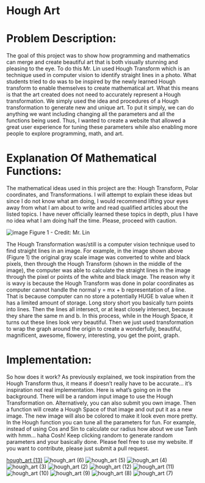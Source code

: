# Hough Art

# Problem Description:

The goal of this project was to show how programming and mathematics can merge and create beautiful art that is both visually stunning and pleasing to the eye. To do this Mr. Lin 
used Hough Transform which is an technique used in computer vision to identify straight lines in a photo. What students tried to do was to be inspired by the newly learned Hough 
transform to enable themselves to create mathematical art. What this means is that the art created does not need to accurately represent a Hough transformation. We simply used the 
idea and procedures of a Hough transformation to generate new and unique art. To put it simply, we can do anything we want including changing all the parameters and all the functions 
being used. Thus, I wanted to create a website that allowed a great user experience for tuning these parameters while also enabling more people to explore programming, math, and art.
  
# Explanation Of Mathematical Functions:

The mathematical ideas used in this project are the: Hough Transform, Polar coordinates, and Transformations. I will attempt to explain these ideas but since I do not know what 
am doing, I would recommend lifting your eyes away from what I am about to write and read qualified articles about the listed topics. I have never officially learned these topics 
in depth, plus I have no idea what I am doing half the time. Please, proceed with caution.
  
![image](https://user-images.githubusercontent.com/65325330/154397760-9c80efc2-7c79-4a90-8c72-d31258c1ff83.png)
Figure 1 - Credit: Mr. Lin

The Hough Transformation was/still is a computer vision technique used to find straight lines in an image. For example, in the image shown above (Figure 1) the original gray 
scale image was converted to white and black pixels, then through the Hough Transform (shown in the middle of the image), the computer was able to calculate the straight lines in the 
image through the pixel or points of the white and black image. The reason why it is wavy is because the Hough Transform was done in polar coordinates as computer cannot handle the 
normal y = mx + b  representation of a line. That is because computer can no store a potentially HUGE b value when it has a limited amount of storage. Long story short you basically 
turn points into lines. Then the lines all intersect, or at least closely intersect, because they share the same m and b. In this process, while in the Hough Space, it turns out 
these lines look very beautiful. Then we just used transformation to wrap the graph around the origin to create a wonderfully, beautiful, magnificent, awesome, flowery, interesting, 
you get the point, graph.

# Implementation:

So how does it work? As previously explained, we took inspiration from the Hough Transform thus, it means if doesn’t really have to be accurate… it’s inspiration not real 
implementation. Here is what’s going on in the background.
There will be a random input image to use the Hough Transformation on. Alternatively, you can also submit you own image. Then a function will create a Hough Space of that image 
and out put it as a new image. The new image will also be colored to make it look even more pretty. In the Hough function you can tune all the parameters for fun. For example, 
instead of using Cos and Sin to calculate our radius how about we use Tanh with hmm… haha Cosh! Keep clicking random to generate random parameters and your basically done.
Please feel free to use my website. If you want to contribute, please just submit a pull request. 


[hough_art (13)](https://user-images.githubusercontent.com/65325330/154397330-85974206-11c2-4252-8887-2c13c63ffb0b.jpg)
![hough_art (6)](https://user-images.githubusercontent.com/65325330/154397334-82d5b8d8-cc9d-41f5-9416-f588603f1566.jpg)
![hough_art (5)](https://user-images.githubusercontent.com/65325330/154397336-5b3b1955-40e8-4ecf-9333-0fccc28efbeb.jpg)
![hough_art (4)](https://user-images.githubusercontent.com/65325330/154397341-6bc2b505-c933-43b7-98e6-b23001814af7.jpg)
![hough_art (3)](https://user-images.githubusercontent.com/65325330/154397348-5fa4c33d-7ae6-4672-b963-2823eae05448.jpg)
![hough_art (2)](https://user-images.githubusercontent.com/65325330/154397352-c77d3bdb-545d-4a90-a7a5-ed4679140d74.jpg)
![hough_art (12)](https://user-images.githubusercontent.com/65325330/154397356-60c09b7f-ed7d-401c-9613-fc2da4d9b3f6.jpg)
![hough_art (11)](https://user-images.githubusercontent.com/65325330/154397357-50c67b14-f864-4edd-b9ec-6b02c6de565a.jpg)
![hough_art (10)](https://user-images.githubusercontent.com/65325330/154397358-97f81f37-c666-48a1-b8d7-92c4ad44ea17.jpg)
![hough_art (9)](https://user-images.githubusercontent.com/65325330/154397360-e55975f1-460b-42ef-b3cf-74354dde36af.jpg)
![hough_art (8)](https://user-images.githubusercontent.com/65325330/154397362-99d99271-d04d-4169-a2ea-f388a5d93d79.jpg)
![hough_art (7)](https://user-images.githubusercontent.com/65325330/154397363-bffc5be7-2994-49b1-9b7a-e7832509ffa1.jpg)
